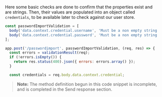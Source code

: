 Here some basic checks are done to confirm that the properties exist and are strings. Then, their values are populated into an object called `credentials`, to be available later to check against our user store.

```javascript
const passwordImportValidation = [
  body('data.context.credential.username', 'Must be a non empty string').exists().bail().isString().bail().notEmpty(),
  body('data.context.credential.password', 'Must be a non empty string').exists().bail().isString().bail().notEmpty(),
];

app.post('/passwordimport', passwordImportValidation, (req, res) => {
  const errors = validationResult(req);
  if (!errors.isEmpty()) {
    return res.status(400).json({ errors: errors.array() });
  }

  const credentials = req.body.data.context.credential;
```

>**Note:** The method definition begun in this code snippet is incomplete, and is completed in the <GuideLink link="../send-response/">Send response</GuideLink> section.
